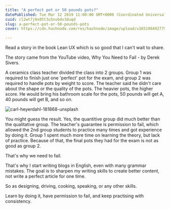 ```yaml
---
title: "A perfect pot or 50 pounds pots?"
datePublished: Tue Mar 12 2019 11:00:00 GMT+0000 (Coordinated Universal Time)
cuid: cl2wt7j9x05t3u5nvbdv3duqd
slug: a-perfect-pot-or-50-pounds-pots
cover: https://cdn.hashnode.com/res/hashnode/image/upload/v1651984927757/-XhW8l71q.jpg

---
```


Read a story in the book Lean UX which is so good that I can't wait to share.

The story came from the YouTube video, Why You Need to Fail - by Derek Sivers.

A ceramics class teacher divided the class into 2 groups. Group 1 was required to finish just one 'perfect' pot for the exam, and group 2 was required to handle pots by weight to score. The teacher said he didn't care about the shape or the quality of the pots. The heavier pots, the higher score. He would bring his bathroom scale for the pots, 50 pounds will get A, 40 pounds will get B, and so on.

![carl-heyerdahl-181868-unsplash](https://i.imgur.com/EW0Mevi.jpg)

You might guess the result. Yes, the quantitive group did much better than the qualitative group. The teacher's guarantee is permission to fail, which allowed the 2nd group students to practice many times and got experience by doing it. Group 1 spent much more time on learning the theory, but lack of practice. Because of that, the final pots they had for the exam is not as good as group 2.

That's why we need to fail.

That's why I start writing blogs in English, even with many grammar mistakes. The goal is to sharpen my writing skills to create better content, not write a perfect article for one time.

So as designing, driving, cooking, speaking, or any other skills.

Learn by doing it, have permission to fail, and keep practising with consistency.